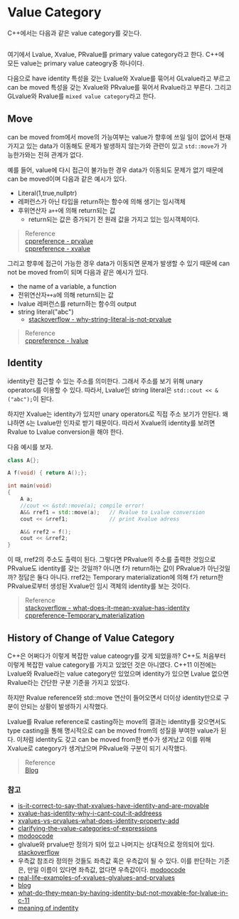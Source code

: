 # Value Category
C++에서는 다음과 같은 value category를 갖는다.

```{figure} _image/0301.png
```

여기에서 Lvalue, Xvalue, PRvalue를 primary value category라고 한다. C++에 모든 value는 primary value cateogry중 하나이다.

다음으로 have identity 특성을 갖는 Lvalue와 Xvalue를 묶어서 GLvalue라고 부르고 can be moved 특성을 갖는 Xvalue와 PRvalue를 묶어서 Rvalue라고 부른다. 그리고 GLvalue와 Rvalue를 `mixed value category`라고 한다.

## Move
can be moved from에서 move의 가능여부는 value가 향후에 쓰일 일이 없어서 현재 가지고 있는 data가 이동해도 문제가 발생하지 않는가와 관련이 있고 `std::move`가 가능한가와는 전혀 관계가 없다.

예를 들어, value에 다시 접근이 불가능한 경우 data가 이동되도 문제가 없기 때문에 can be moved이며 다음과 같은 예시가 있다.
* Literal(1,true,nullptr)
* 레퍼런스가 아닌 타입을 return하는 함수에 의해 생기는 임시객체
* 후위연산자 `a++`에 의해 return되는 값
  * return되는 값은 증가되기 전 원래 값을 가지고 있는 임시객체이다.

> Reference    
> [cppreference - prvalue](https://en.cppreference.com/w/cpp/language/value_category#prvalue)  
> [cppreference - xvalue](https://en.cppreference.com/w/cpp/language/value_category#xvalue)  

그리고 향후에 접근이 가능한 경우 data가 이동되면 문제가 발생할 수 있기 때문에 can not be moved from이 되며 다음과 같은 예시가 있다.
* the name of a variable, a function
* 전위연산자`++a`에 의해 return되는 값  
* lvalue 레퍼런스를 return하는 함수의 output
* string literal("abc")
  * [stackoverflow - why-string-literal-is-not-prvalue](https://stackoverflow.com/questions/41350090/why-string-literal-is-not-prvalue)  

> Reference  
> [cppreference - lvalue](https://en.cppreference.com/w/cpp/language/value_category#lvalue)



## Identity
identity란 접근할 수 있는 주소를 의미한다. 그래서 주소를 보기 위해 unary operator`&`를 이용할 수 있다. 따라서, Lvalue인 string literal은 `std::cout << &("abc");`이 된다.

하지만 Xvalue는 identity가 있지만 unary operator`&`로 직접 주소 보기가 안된다. 왜냐하면 `&`는 Lvalue만 인자로 받기 때문이다. 따라서 Xvalue의 identity를 보려면 Rvalue to Lvalue conversion을 해야 한다.

다음 예시를 보자.

```cpp
class A{};

A f(void) { return A();};

int main(void)
{
    A a;
    //cout << &std::move(a); compile error!
    A&& rref1 = std::move(a);   // Rvalue to Lvalue conversion
    cout << &rref1;             // print Xvalue adress    

    A&& rref2 = f();
    cout << &rref2;
}
```

이 때, rref2의 주소도 출력이 된다. 그렇다면 PRvalue의 주소를 출력한 것임으로 PRvalue도 identity를 갖는 것일까? 아니면 f가 return하는 값이 PRvalue가 아닌것일까? 정답은 둘다 아니다. rref2는 Temporary materialization에 의해 f가 return한 PRvalue로부터 생성된 Xvalue인 임시 객체의 identity를 보는 것이다. 

> Reference  
> [stackoverflow - what-does-it-mean-xvalue-has-identity](https://stackoverflow.com/questions/50783525/what-does-it-mean-xvalue-has-identity)  
> [cppreference-Temporary_materialization](https://en.cppreference.com/w/cpp/language/implicit_conversion#Temporary_materialization)

## History of Change of Value Category 
C++은 어쩌다가 이렇게 복잡한 value cateogry를 갖게 되었을까? C++도 처음부터 이렇게 복잡한 value category를 가지고 있었던 것은 아니였다. C++11 이전에는 Lvalue와 Rvalue라는 value category만 있었으며 identity가 있으면 Lvalue 없으면 Rvalue라는 간단한 구분 기준을 가지고 있었다.

하지만 Rvalue reference와 std::move 연산이 들어오면서 더이상 identity만으로 구분이 안되는 상황이 발생하기 시작했다. 

Lvalue를 Rvalue reference로 casting하는 move의 결과는 identity를 갖으면서도 type casting을 통해 명시적으로 can be moved from의 성질을 부여한 value가 된다. 이처럼 identity도 갖고 can be moved from한 변수가 생겨났고 이를 위해 Xvalue로 category가 생겨났으며 PRvalue와 구분이 되기 시작했다.

> Reference  
> [Blog](https://accu.org/journals/overload/27/150/knatten_2641/)

### 참고
* [is-it-correct-to-say-that-xvalues-have-identity-and-are-movable](https://stackoverflow.com/questions/22430998/is-it-correct-to-say-that-xvalues-have-identity-and-are-movable)
* [xvalue-has-identity-why-i-cant-cout-it-addreess](https://stackoverflow.com/questions/59332607/xvalue-has-identity-why-i-cant-cout-it-addreess)  
* [xvalues-vs-prvalues-what-does-identity-property-add](https://stackoverflow.com/questions/45317763/xvalues-vs-prvalues-what-does-identity-property-add)
* [clarifying-the-value-categories-of-expressions](https://stackoverflow.com/questions/69125113/clarifying-the-value-categories-of-expressions)
* [modoocode](https://modoocode.com/189#page-heading-6)  
* glvalue와 prvalue만 정의가 되어 있고 나머지는 상대적으로 정의되어 있다. [stackoverflow](https://stackoverflow.com/questions/58703140/what-are-xvalues-in-c)
* 우측값 참조라 정의한 것들도 좌측값 혹은 우측값이 될 수 있다. 이를 판단하는 기준은, 만일 이름이 있다면 좌측값, 없다면 우측값이다. [modoocode](https://modoocode.com/189#page-heading-6)  
* [real-life-examples-of-xvalues-glvalues-and-prvalues](https://stackoverflow.com/questions/6609968/real-life-examples-of-xvalues-glvalues-and-prvalues)
* [blog](https://dydtjr1128.github.io/cpp/2019/06/10/Cpp-values.html)  
* [what-do-they-mean-by-having-identity-but-not-movable-for-lvalue-in-c-11](https://stackoverflow.com/questions/44289402/what-do-they-mean-by-having-identity-but-not-movable-for-lvalue-in-c-11)  
* [meaning of indentity](https://stackoverflow.com/questions/53443234/whats-the-meaning-of-identity-in-the-definition-of-value-categories-in-c)  